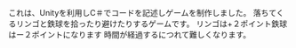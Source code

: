 これは、Unityを利用しC＃でコードを記述しゲームを制作しました。
落ちてくるリンゴと鉄球を拾ったり避けたりするゲームです。
リンゴは+２ポイント鉄球はー２ポイントになります
時間が経過するにつれて難しくなります。
